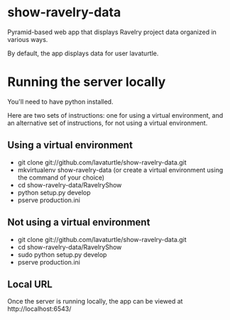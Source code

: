 show-ravelry-data
=================

Pyramid-based web app that displays Ravelry project data organized in various ways.

By default, the app displays data for user lavaturtle.

# Running the server locally
You'll need to have python installed.

Here are two sets of instructions: one for using a virtual environment, and an alternative set of instructions, for not using a virtual environment.

## Using a virtual environment
* git clone git://github.com/lavaturtle/show-ravelry-data.git
* mkvirtualenv show-ravelry-data (or create a virtual environment using the command of your choice)
* cd show-ravelry-data/RavelryShow
* python setup.py develop
* pserve production.ini

## Not using a virtual environment
* git clone git://github.com/lavaturtle/show-ravelry-data.git
* cd show-ravelry-data/RavelryShow
* sudo python setup.py develop
* pserve production.ini

## Local URL
Once the server is running locally, the app can be viewed at http://localhost:6543/

